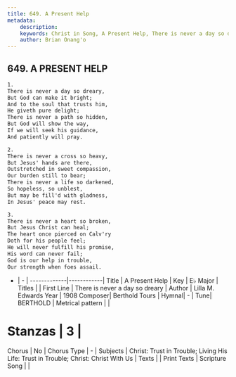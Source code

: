 ```yaml
---
title: 649. A Present Help
metadata:
    description: 
    keywords: Christ in Song, A Present Help, There is never a day so dreary, 
    author: Brian Onang'o
---
```



## 649. A PRESENT HELP

```txt
1.
There is never a day so dreary,
But God can make it bright;
And to the soul that trusts him,
He giveth pure delight;
There is never a path so hidden,
But God will show the way,
If we will seek his guidance,
And patiently will pray.

2.
There is never a cross so heavy,
But Jesus' hands are there,
Outstretched in sweet compassion,
Our burden still to bear;
There is never a life so darkened,
So hopeless, so unblest,
But may be fill'd with gladness,
In Jesus' peace may rest.

3.
There is never a heart so broken,
But Jesus Christ can heal;
The heart once pierced on Calv'ry
Doth for his people feel;
He will never fulfill his promise,
His word can never fail;
God is our help in trouble,
Our strength when foes assail.
```

- |   -  |
-------------|------------|
Title | A Present Help |
Key | E♭ Major |
Titles |  |
First Line | There is never a day so dreary |
Author | Lilla M. Edwards
Year | 1908
Composer| Berthold Tours |
Hymnal|  - |
Tune| BERTHOLD |
Metrical pattern | |
# Stanzas | 3 |
Chorus | No |
Chorus Type | - |
Subjects | Christ: Trust in Trouble; Living His Life: Trust in Trouble; Christ: Christ With Us |
Texts |  |
Print Texts | 
Scripture Song |  |
  
